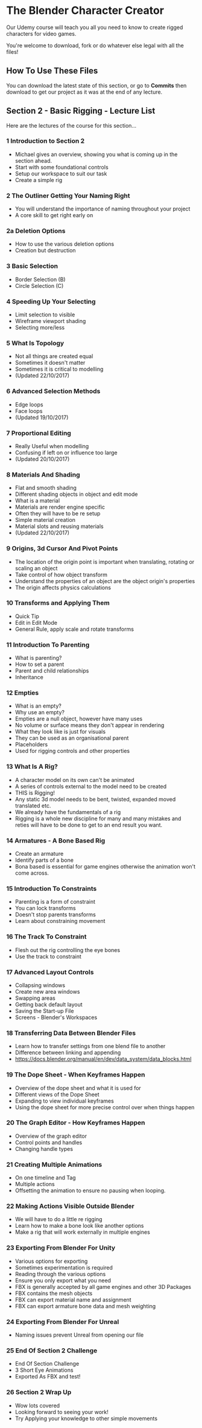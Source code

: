 # The Blender Character Creator
Our Udemy course will teach you all you need to know to create rigged characters for video games.

You're welcome to download, fork or do whatever else legal with all the files!

## How To Use These Files
You can download the latest state of this section, or go to **Commits** then download to get our project as it was at the end of any lecture.

## Section 2 - Basic Rigging - Lecture List
Here are the lectures of the course for this section...

### 1 Introduction to Section 2
+ Michael gives an overview, showing you what is coming up in the section ahead.
+ Start with some foundational controls
+ Setup our workspace to suit our task
+ Create a simple rig

### 2 The Outliner Getting Your Naming Right
+ You will understand the importance of naming throughout your project
+ A core skill to get right early on

### 2a Deletion Options
+ How to use the various deletion options
+ Creation but destruction

### 3 Basic Selection
+ Border Selection (B)
+ Circle Selection (C)

### 4 Speeding Up Your Selecting
+ Limit selection to visible
+ Wireframe viewport shading
+ Selecting more/less

### 5 What Is Topology
+ Not all things are created equal
+ Sometimes it doesn't matter
+ Sometimes it is critical to modelling
+ (Updated 22/10/2017)

### 6 Advanced Selection Methods
+ Edge loops
+ Face loops
+ (Updated 19/10/2017)

### 7 Proportional Editing
+ Really Useful when modelling
+ Confusing if left on or influence too large
+ (Updated 20/10/2017)

### 8 Materials And Shading
+ Flat and smooth shading
+ Different shading objects in object and edit mode
+ What is a material
+ Materials are render engine specific
+ Often they will have to be re setup
+ Simple material creation
+ Material slots and reusing materials
+ (Updated 22/10/2017)

### 9 Origins, 3d Cursor And Pivot Points
+ The location of the origin point is important when translating, rotating or scaling an object
+ Take control of how object transform
+ Understand the properties of an object are the object origin's properties
+ The origin affects physics calculations

### 10 Transforms and Applying Them
+ Quick Tip
+ Edit in Edit Mode
+ General Rule, apply scale and rotate transforms

### 11 Introduction To Parenting
+ What is parenting?
+ How to set a parent
+ Parent and child relationships
+ Inheritance

### 12 Empties
+ What is an empty?
+ Why use an empty?
+ Empties are a null object, however have many uses
+ No volume or surface means they don't appear in rendering
+ What they look like is just for visuals
+ They can be used as an organisational parent
+ Placeholders
+ Used for rigging controls and other properties

### 13 What Is A Rig?
+ A character model on its own can't be animated
+ A series of controls external to the model need to be created
+ THIS is Rigging!
+ Any static 3d model needs to be bent, twisted, expanded moved translated etc.
+ We already have the fundamentals of a rig
+ Rigging is a whole new discipline for many and many mistakes and reties will have to be done to get to an end result you want.

### 14 Armatures - A Bone Based Rig
+ Create an armature
+ Identify parts of a bone
+ Bona based is essential for game engines otherwise the animation won't come across.

### 15 Introduction To Constraints
+ Parenting is a form of constraint
+ You can lock transforms
+ Doesn't stop parents transforms
+ Learn about constraining movement

### 16 The Track To Constraint
+ Flesh out the rig controlling the eye bones
+ Use the track to constraint

### 17 Advanced Layout Controls
+ Collapsing windows
+ Create new area windows
+ Swapping areas
+ Getting back default layout
+ Saving the Start-up File
+ Screens - Blender's Workspaces

### 18 Transferring Data Between Blender Files
+ Learn how to transfer settings from one blend file to another
+ Difference between linking and appending
+ https://docs.blender.org/manual/en/dev/data_system/data_blocks.html

### 19 The Dope Sheet - When Keyframes Happen
+ Overview of the dope sheet and what it is used for
+ Different views of the Dope Sheet
+ Expanding to view individual keyframes
+ Using the dope sheet for more precise control over when things happen

### 20 The Graph Editor - How Keyframes Happen
+ Overview of the graph editor
+ Control points and handles
+ Changing handle types

### 21 Creating Multiple Animations
+ On one timeline and Tag
+ Multiple actions
+ Offsetting the animation to ensure no pausing when looping.

### 22 Making Actions Visible Outside Blender
+ We will have to do a little re rigging
+ Learn how to make a bone look like another options
+ Make a rig that will work externally in multiple engines

### 23 Exporting From Blender For Unity
+ Various options for exporting
+ Sometimes experimentation is required
+ Reading through the various options
+ Ensure you only export what you need
+ FBX is generally accepted by all game engines and other 3D Packages
+ FBX contains the mesh objects
+ FBX can export material name and assignment
+ FBX can export armature bone data and mesh weighting

### 24 Exporting From Blender For Unreal
+ Naming issues prevent Unreal from opening our file

### 25 End Of Section 2 Challenge
+ End Of Section Challenge
+ 3 Short Eye Animations
+ Exported As FBX and test!

### 26 Section 2 Wrap Up
+ Wow lots covered
+ Looking forward to seeing your work!
+ Try Applying your knowledge to other simple movements
